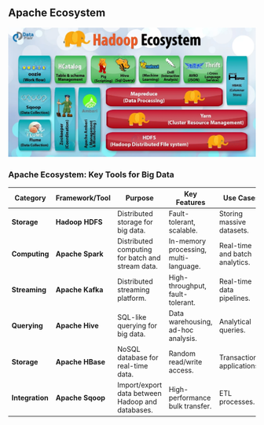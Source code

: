 ## Apache Ecosystem

![alt text](Images/Ecosystem.png)

### Apache Ecosystem: Key Tools for Big Data

| **Category**         | **Framework/Tool**   | **Purpose**                                         | **Key Features**                        | **Use Cases**                      |
|-----------------------|----------------------|----------------------------------------------------|------------------------------------------|------------------------------------|
| **Storage**          | **Hadoop HDFS**      | Distributed storage for big data.                  | Fault-tolerant, scalable.               | Storing massive datasets.          |
| **Computing**        | **Apache Spark**     | Distributed computing for batch and stream data.   | In-memory processing, multi-language.   | Real-time and batch analytics.     |
| **Streaming**        | **Apache Kafka**     | Distributed streaming platform.                    | High-throughput, fault-tolerant.        | Real-time data pipelines.          |
| **Querying**         | **Apache Hive**      | SQL-like querying for big data.                   | Data warehousing, ad-hoc analysis.      | Analytical queries.                |
| **Storage**          | **Apache HBase**     | NoSQL database for real-time data.                 | Random read/write access.               | Transactional applications.         |
| **Integration**      | **Apache Sqoop**     | Import/export data between Hadoop and databases.   | High-performance bulk transfer.         | ETL processes.                     |

